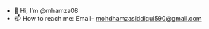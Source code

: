- 👋 Hi, I’m @mhamza08
- 📫 How to reach me: 
Email- mohdhamzasiddiqui590@gmail.com


<!---
mhamza08/mhamza08 is a ✨ special ✨ repository because its `README.md` (this file) appears on your GitHub profile.
You can click the Preview link to take a look at your changes.
--->
